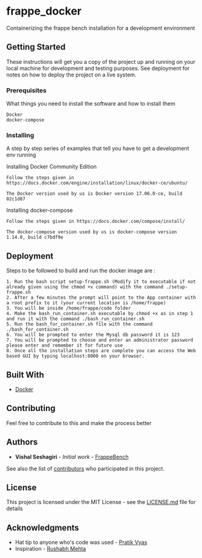 # frappe_docker

Containerizing the frappe bench installation for a development environment

## Getting Started

These instructions will get you a copy of the project up and running on your local machine for development and testing purposes. See deployment for notes on how to deploy the project on a live system.

### Prerequisites

What things you need to install the software and how to install them

```
Docker
docker-compose
```

### Installing

A step by step series of examples that tell you have to get a development env running

Installing Docker Community Edition

```
Follow the steps given in https://docs.docker.com/engine/installation/linux/docker-ce/ubuntu/

The Docker version used by us is Docker version 17.06.0-ce, build 02c1d87
```
Installing docker-compose

```
Follow the steps given in https://docs.docker.com/compose/install/

The docker-compose version used by us is docker-compose version 1.14.0, build c7bdf9e
```

## Deployment

Steps to be followed to build and run the docker image are :
```
1. Run the bash script setup-frappe.sh (Modify it to executable if not already given using the chmod +x command) with the command ./setup-frappe.sh
2. After a few minutes the prompt will point to the App container with a root prefix to it (your current location is /home/frappe)
3. You will be inside /home/frappe/code folder
4. Make the bash_run_container.sh executable by chmod +x as in step 1 and run it with the command ./bash_run_container.sh
5. Run the bash_for_container.sh file with the command ./bash_for_container.sh
6. You will be prompted to enter the Mysql db password it is 123
7. You will be prompted to choose and enter an administrator password please enter and remember it for future use
8. Once all the installation steps are complete you can access the Web based GUI by typing localhost:8000 on your browser.
```

## Built With

* [Docker](https://www.docker.com/)

## Contributing

Feel free to contribute to this and make the process better

## Authors

* **Vishal Seshagiri** - *Initial work* - [FrappeBench](https://github.com/frappe/bench)

See also the list of [contributors](https://github.com/your/project/contributors) who participated in this project.

## License

This project is licensed under the MIT License - see the [LICENSE.md](LICENSE.md) file for details

## Acknowledgments

* Hat tip to anyone who's code was used - [Pratik Vyas](https://github.com/pdvyas)
* Inspiration - [Rushabh Mehta](https://github.com/rmehta)
